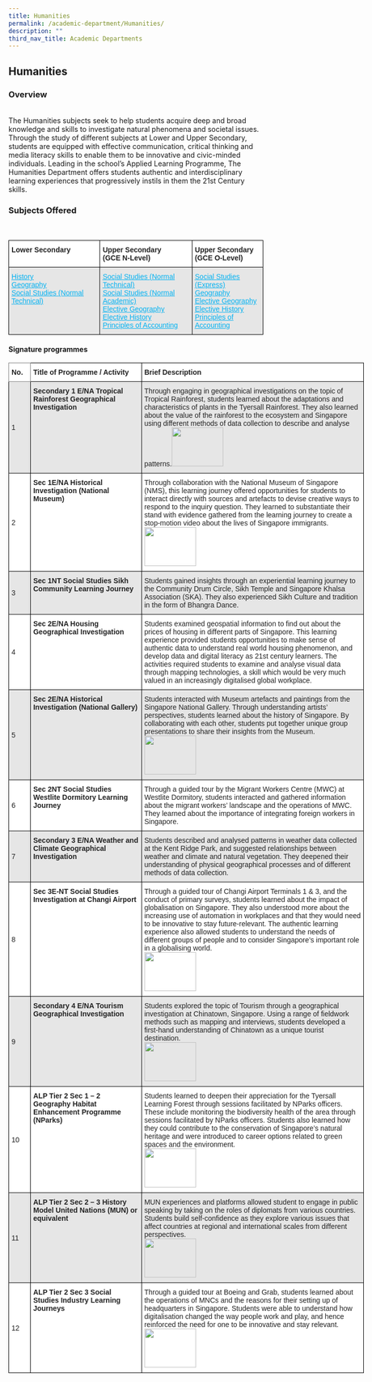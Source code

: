 ```yaml
---
title: Humanities
permalink: /academic-department/Humanities/
description: ""
third_nav_title: Academic Departments
---
```

## Humanities


### Overview
<br>
The Humanities subjects seek to help students acquire deep and broad knowledge and skills to investigate natural phenomena and societal issues. Through the study of different subjects at Lower and Upper Secondary, students are equipped with effective communication, critical thinking and media literacy skills to enable them to be innovative and civic-minded individuals. Leading in the school’s Applied Learning Programme, The Humanities Department offers students authentic and interdisciplinary learning experiences that progressively instils in them the 21st Century skills.

<br>

### Subjects Offered
<br>
<style type="text/css">
.tg  {border-collapse:collapse;border-spacing:0;}
.tg td{border-color:black;border-style:solid;border-width:1px;font-family:Arial, sans-serif;font-size:14px;
  overflow:hidden;padding:10px 5px;word-break:normal;}
.tg th{border-color:black;border-style:solid;border-width:1px;font-family:Arial, sans-serif;font-size:14px;
  font-weight:normal;overflow:hidden;padding:10px 5px;word-break:normal;}
.tg .tg-l2bf{background-color:#FFF;color:#222;font-weight:bold;text-align:left;vertical-align:top}
.tg .tg-xpaf{background-color:#E6E6E6;color:#02B2F2;text-align:left;text-decoration:underline;vertical-align:top}
</style>
<table class="tg">
<thead>
  <tr>
    <th class="tg-l2bf"><span style="font-weight:bold">Lower Secondary</span></th>
    <th class="tg-l2bf"><span style="font-weight:bold">Upper Secondary</span><br><span style="font-weight:bold">(GCE N-Level)</span></th>
    <th class="tg-l2bf"><span style="font-weight:bold">Upper Secondary</span><br><span style="font-weight:bold">(GCE O-Level)</span></th>
  </tr>
</thead>
<tbody>
  <tr>
    <td class="tg-xpaf"><a href="/files/TLS_2021%20History%20Lower%20Secondary%20Syllabus.pdf"><span style="text-decoration:underline;color:#02B2F2;background-color:transparent">History</span></a><br><a href="https://www.moe.gov.sg/-/media/files/secondary/syllabuses/humanities/2021-geography-syllabus-lower-secondary.pdf?la=en&hash=0741431198E0CB5CB3DF2CA2AB62A8C1147733EA%20"><span style="text-decoration:underline;color:#02B2F2;background-color:transparent">Geography</span></a><br><a href="https://www.moe.gov.sg/-/media/files/secondary/syllabuses-nt/humanities/2020-social-studies-normal-technical-syllabus.pdf?la=en&hash=07043E7404C417133AB30B4A676EA332FF50B2D5%20"><span style="text-decoration:underline;color:#02B2F2;background-color:transparent">Social Studies (Normal Technical)</span></a></td>
    <td class="tg-xpaf"><a href="https://www.moe.gov.sg/-/media/files/secondary/syllabuses-nt/humanities/2020-social-studies-normal-technical-syllabus.pdf?la=en&hash=07043E7404C417133AB30B4A676EA332FF50B2D5%20"><span style="text-decoration:underline;color:#02B2F2;background-color:transparent">Social Studies (Normal Technical)</span></a><br><a href="https://www.moe.gov.sg/-/media/files/secondary/syllabuses/humanities/2016socialstudiesuppersecondaryexpressnormalacademicsyllabus.pdf?la=en&hash=9B08B98776850FA5CD56E5702BFE4B338D449BD4%20"><span style="text-decoration:underline;color:#02B2F2;background-color:transparent">Social Studies (Normal Academic)</span></a><br><a href="https://www.moe.gov.sg/-/media/files/secondary/syllabuses/humanities/2013geographysyllabusuppersecondary4f5a5c38f22f6eceb9b0ff0000fcc945.pdf?la=en&hash=E1759528DC97C94A91039D926737DFF4E44BBF90%20"><span style="text-decoration:underline;color:#02B2F2;background-color:transparent">Elective Geography</span></a><br><a href="https://www.moe.gov.sg/-/media/files/secondary/syllabuses/humanities/2017historyuppersecondarysyllabus.pdf?la=en&hash=CBBF3EE1C02FADE119EE556415BEA91377AB8488%20"><span style="text-decoration:underline;color:#02B2F2;background-color:transparent">Elective History</span></a><br><a href="https://www.moe.gov.sg/-/media/files/secondary/syllabuses/poa/2020principlesofaccountsexpressnormalacademicsyllabus.pdf?la=en&hash=1B295D1216DD653D6325011D177C7495277E9086%20"><span style="text-decoration:underline;color:#02B2F2;background-color:transparent">Principles of Accounting</span></a></td>
    <td class="tg-xpaf"><a href="https://www.moe.gov.sg/-/media/files/secondary/syllabuses/humanities/2016socialstudiesuppersecondaryexpressnormalacademicsyllabus.pdf?la=en&hash=9B08B98776850FA5CD56E5702BFE4B338D449BD4%20"><span style="text-decoration:underline;color:#02B2F2;background-color:transparent">Social Studies (Express)</span></a><br><a href="https://www.moe.gov.sg/-/media/files/secondary/syllabuses/humanities/2013geographysyllabusuppersecondary4f5a5c38f22f6eceb9b0ff0000fcc945.pdf?la=en&hash=E1759528DC97C94A91039D926737DFF4E44BBF90"><span style="text-decoration:underline;color:#02B2F2;background-color:transparent">Geography</span></a><br><a href="https://www.moe.gov.sg/-/media/files/secondary/syllabuses/humanities/2013geographysyllabusuppersecondary4f5a5c38f22f6eceb9b0ff0000fcc945.pdf?la=en&hash=E1759528DC97C94A91039D926737DFF4E44BBF90%20"><span style="text-decoration:underline;color:#02B2F2;background-color:transparent">Elective Geography</span></a><br><a href="https://www.moe.gov.sg/-/media/files/secondary/syllabuses/humanities/2017historyuppersecondarysyllabus.pdf?la=en&hash=CBBF3EE1C02FADE119EE556415BEA91377AB8488%20"><span style="text-decoration:underline;color:#02B2F2;background-color:transparent">Elective History</span></a><br><a href="https://www.moe.gov.sg/-/media/files/secondary/syllabuses/poa/2020principlesofaccountsexpressnormalacademicsyllabus.pdf?la=en&hash=1B295D1216DD653D6325011D177C7495277E9086%20"><span style="text-decoration:underline;color:#02B2F2;background-color:transparent">Principles of Accounting</span></a></td>
  </tr>
</tbody>
</table>

#### Signature programmes

<style type="text/css">
.tg  {border-collapse:collapse;border-spacing:0;}
.tg td{border-color:black;border-style:solid;border-width:1px;font-family:Arial, sans-serif;font-size:14px;
  overflow:hidden;padding:10px 5px;word-break:normal;}
.tg th{border-color:black;border-style:solid;border-width:1px;font-family:Arial, sans-serif;font-size:14px;
  font-weight:normal;overflow:hidden;padding:10px 5px;word-break:normal;}
.tg .tg-l2bf{background-color:#FFF;color:#222;font-weight:bold;text-align:left;vertical-align:top}
.tg .tg-h5mn{background-color:#E6E6E6;color:#222;text-align:left;vertical-align:middle}
.tg .tg-xyrl{background-color:#E6E6E6;color:#222;text-align:left;vertical-align:top}
.tg .tg-0f6e{background-color:#FFF;border-color:inherit;color:#222;font-weight:bold;text-align:left;vertical-align:top}
.tg .tg-rs0e{background-color:#E6E6E6;color:#222;font-weight:bold;text-align:left;vertical-align:top}
.tg .tg-1ppo{background-color:#FFF;color:#222;text-align:left;vertical-align:middle}
.tg .tg-tsok{background-color:#FFF;color:#222;text-align:left;vertical-align:top}
</style>
<table class="tg" style="undefined;table-layout: fixed; width: 703px">
<colgroup>
<col style="width: 43px">
<col style="width: 220px">
<col style="width: 440px">
</colgroup>
<thead>
  <tr>
    <th class="tg-0f6e"><span style="font-weight:bold">No.</span></th>
    <th class="tg-l2bf"><span style="font-weight:bold">Title of Programme / Activity</span></th>
    <th class="tg-l2bf"><span style="font-weight:bold">Brief Description</span></th>
  </tr>
</thead>
<tbody>
  <tr>
    <td class="tg-h5mn">1</td>
    <td class="tg-rs0e"><span style="font-weight:bold">Secondary 1 E/NA Tropical Rainforest Geographical Investigation</span></td>
    <td class="tg-xyrl"><span style="font-weight:400">Through engaging in geographical investigations on the topic of Tropical Rainforest, students learned about the adaptations and characteristics of plants in the Tyersall Rainforest. They also learned about the value of the rainforest to the ecosystem and Singapore using different methods of data collection to describe and analyse patterns.</span><img src="https://tanglinsec.moe.edu.sg/wp-content/uploads/2020/02/1a-GI-4-300x225.jpg" width="102" height="77"></td>
  </tr>
  <tr>
    <td class="tg-1ppo">2</td>
    <td class="tg-l2bf"><span style="font-weight:bold">Sec 1E/NA Historical Investigation (National Museum)</span></td>
    <td class="tg-tsok"><span style="font-weight:400">Through collaboration with the National Museum of Singapore (NMS), this learning journey offered opportunities for students to interact directly with sources and artefacts to devise creative ways to respond to the inquiry question. They learned to substantiate their stand with evidence gathered from the learning journey to create a stop-motion video about the lives of Singapore immigrants.</span><br><img src="https://tanglinsec.moe.edu.sg/wp-content/uploads/2020/02/2a-NMS-01-300x225.jpg" width="102" height="77"></td>
  </tr>
  <tr>
    <td class="tg-h5mn">3</td>
    <td class="tg-rs0e"><span style="font-weight:bold">Sec 1NT Social Studies Sikh Community Learning Journey</span></td>
    <td class="tg-xyrl"><span style="font-weight:400">Students gained insights through an experiential learning journey to the Community Drum Circle, Sikh Temple and Singapore Khalsa Association (SKA). They also experienced Sikh Culture and tradition in the form of Bhangra Dance.</span></td>
  </tr>
  <tr>
    <td class="tg-1ppo">4</td>
    <td class="tg-l2bf"><span style="font-weight:bold">Sec 2E/NA Housing Geographical Investigation</span></td>
    <td class="tg-tsok"><span style="font-weight:400">Students examined geospatial information to find out about the prices of housing in different parts of Singapore. This learning experience provided students opportunities to make sense of authentic data to understand real world housing phenomenon, and develop data and digital literacy as 21st</span> <span style="font-weight:400">century learners.  The activities required students to examine and analyse visual data through mapping technologies, a skill which would be very much valued in an increasingly digitalised global workplace.</span></td>
  </tr>
  <tr>
    <td class="tg-h5mn">5</td>
    <td class="tg-rs0e"><span style="font-weight:bold">Sec 2E/NA Historical Investigation (National Gallery)</span></td>
    <td class="tg-xyrl"><span style="font-weight:400">Students interacted with Museum artefacts and paintings from the Singapore National Gallery. Through understanding artists’ perspectives, students learned about the history of Singapore. By collaborating with each other, students put together unique group presentations to share their insights from the Museum.</span><br><img src="https://tanglinsec.moe.edu.sg/wp-content/uploads/2020/02/5a-National-Gallery-300x225.jpeg" width="102" height="77"></td>
  </tr>
  <tr>
    <td class="tg-1ppo">6</td>
    <td class="tg-l2bf"><span style="font-weight:bold">Sec 2NT Social Studies Westlite Dormitory Learning Journey</span></td>
    <td class="tg-tsok"><span style="font-weight:400">Through a guided tour by the Migrant Workers Centre (MWC) at Westlite Dormitory, students interacted and gathered information about the migrant workers’ landscape and the operations of MWC. They learned about the importance of integrating foreign workers in Singapore.</span></td>
  </tr>
  <tr>
    <td class="tg-h5mn">7</td>
    <td class="tg-rs0e"><span style="font-weight:bold">Secondary 3 E/NA Weather and Climate Geographical Investigation</span></td>
    <td class="tg-xyrl"><span style="font-weight:400">Students described and analysed patterns in weather data collected at the Kent Ridge Park, and suggested relationships between weather and climate and natural vegetation. They deepened their understanding of physical geographical processes and of different methods of data collection.</span></td>
  </tr>
  <tr>
    <td class="tg-1ppo">8</td>
    <td class="tg-l2bf"><span style="font-weight:bold">Sec 3E-NT Social Studies Investigation at Changi Airport</span></td>
    <td class="tg-tsok"><span style="font-weight:400">Through a guided tour of Changi Airport Terminals 1 &amp; 3, and the conduct of primary surveys, students learned about the impact of globalisation on Singapore. They also understood more about the increasing use of automation in workplaces and that they would need to be innovative to stay future-relevant. The authentic learning experience also allowed students to understand the needs of different groups of people and to consider Singapore’s important role in a globalising world.</span><br><img src="https://tanglinsec.moe.edu.sg/wp-content/uploads/2020/02/8a-Changi-Airport-LJ-01-300x225.jpg" width="102" height="77"></td>
  </tr>
  <tr>
    <td class="tg-h5mn">9</td>
    <td class="tg-rs0e"><span style="font-weight:bold">Secondary 4 E/NA Tourism Geographical Investigation</span></td>
    <td class="tg-xyrl"><span style="font-weight:400">Students explored the topic of Tourism through a geographical investigation at Chinatown, Singapore. Using a range of fieldwork methods such as mapping and interviews, students developed a first-hand understanding of Chinatown as a unique tourist destination.</span><br><img src="https://tanglinsec.moe.edu.sg/wp-content/uploads/2020/02/9a-GI1a-Chinatown-300x225.jpg" width="102" height="77"></td>
  </tr>
  <tr>
    <td class="tg-1ppo">10</td>
    <td class="tg-l2bf"><span style="font-weight:bold">ALP Tier 2 Sec 1 – 2 Geography Habitat Enhancement Programme (NParks)</span></td>
    <td class="tg-tsok"><span style="font-weight:400">Students learned to deepen their appreciation for the Tyersall Learning Forest through sessions facilitated by NParks officers. These include monitoring the biodiversity health of the area through sessions facilitated by NParks officers. Students also learned how they could contribute to the conservation of Singapore’s natural heritage and were introduced to career options related to green spaces and the environment.</span><br><img src="https://tanglinsec.moe.edu.sg/wp-content/uploads/2020/02/10b-Geography-Habitat-Enhancement-Programme-300x225.jpeg" width="102" height="77"></td>
  </tr>
  <tr>
    <td class="tg-h5mn">11</td>
    <td class="tg-rs0e"><span style="font-weight:bold">ALP Tier 2 Sec 2 – 3 History Model United Nations (MUN) or equivalent</span></td>
    <td class="tg-xyrl"><span style="font-weight:400">MUN experiences and platforms allowed student to engage in public speaking by taking on the roles of diplomats from various countries. Students build self-confidence as they explore various issues that affect countries at regional and international scales from different perspectives.</span><br><img src="https://tanglinsec.moe.edu.sg/wp-content/uploads/2020/02/11a-MUN-01-300x225.jpg" width="102" height="77"></td>
  </tr>
  <tr>
    <td class="tg-1ppo">12</td>
    <td class="tg-l2bf"><span style="font-weight:bold">ALP Tier 2 Sec 3 Social Studies Industry Learning Journeys</span></td>
    <td class="tg-tsok"><span style="font-weight:400">Through a guided tour at Boeing and Grab, students learned about the operations of MNCs and the reasons for their setting up of headquarters in Singapore. Students were able to understand how digitalisation changed the way people work and play, and hence reinforced the need for one to be innovative and stay relevant.</span><br><img src="https://tanglinsec.moe.edu.sg/wp-content/uploads/2020/02/Grab-LJ-2019-300x225.jpg" width="102" height="77"><br> </td>
  </tr>
</tbody>
</table>

